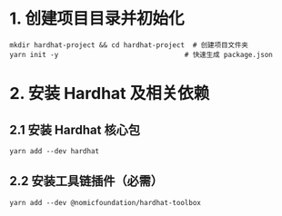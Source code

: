 # 1. 创建项目目录并初始化

```
mkdir hardhat-project && cd hardhat-project  # 创建项目文件夹
yarn init -y                               # 快速生成 package.json
```

# 2. 安装 Hardhat 及相关依赖

## 2.1 安装 Hardhat 核心包

```
yarn add --dev hardhat
```

## 2.2 安装工具链插件（必需）

```
yarn add --dev @nomicfoundation/hardhat-toolbox
```
